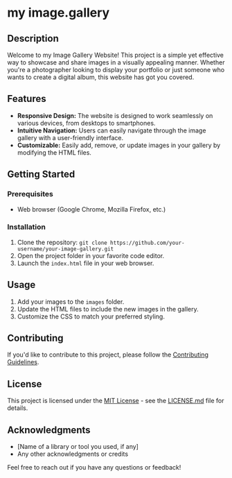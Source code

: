 #  my image.gallery

## Description

Welcome to my Image Gallery Website! This project is a simple yet effective way to showcase and share images in a visually appealing manner. Whether you're a photographer looking to display your portfolio or just someone who wants to create a digital album, this website has got you covered.

## Features

- **Responsive Design:** The website is designed to work seamlessly on various devices, from desktops to smartphones.
- **Intuitive Navigation:** Users can easily navigate through the image gallery with a user-friendly interface.
- **Customizable:** Easily add, remove, or update images in your gallery by modifying the HTML files.

## Getting Started

### Prerequisites

- Web browser (Google Chrome, Mozilla Firefox, etc.)

### Installation

1. Clone the repository: `git clone https://github.com/your-username/your-image-gallery.git`
2. Open the project folder in your favorite code editor.
3. Launch the `index.html` file in your web browser.

## Usage

1. Add your images to the `images` folder.
2. Update the HTML files to include the new images in the gallery.
3. Customize the CSS to match your preferred styling.

## Contributing

If you'd like to contribute to this project, please follow the [Contributing Guidelines](CONTRIBUTING.md).

## License

This project is licensed under the [MIT License](LICENSE.md) - see the [LICENSE.md](LICENSE.md) file for details.

## Acknowledgments

- [Name of a library or tool you used, if any]
- Any other acknowledgments or credits

Feel free to reach out if you have any questions or feedback!
